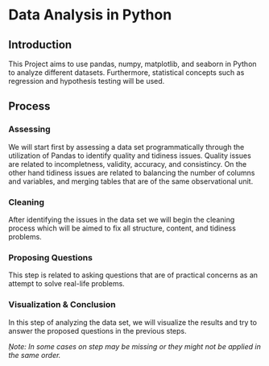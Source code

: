 # Data Analysis in Python

## Introduction
This Project aims to use pandas, numpy, matplotlib, and seaborn in Python to analyze different datasets. Furthermore, statistical concepts such as regression and hypothesis testing will be used.

## Process

### Assessing
We will start first by assessing a data set programmatically through the utilization of Pandas to identify quality and tidiness issues. Quality issues are related to incompletness, validity, accuracy, and consistincy. On the other hand tidiness issues are related to balancing the number of columns and variables, and merging tables that are of the same observational unit.

### Cleaning
After identifying the issues in the data set we will begin the cleaning process which will be aimed to fix all structure, content, and tidiness problems.

### Proposing Questions
This step is related to asking questions that are of practical concerns as an attempt to solve real-life problems.

### Visualization & Conclusion
In this step of analyzing the data set, we will visualize the results and try to answer the proposed questions in the previous steps.

_ِNote: In some cases on step may be missing or they might not be applied in the same order._
